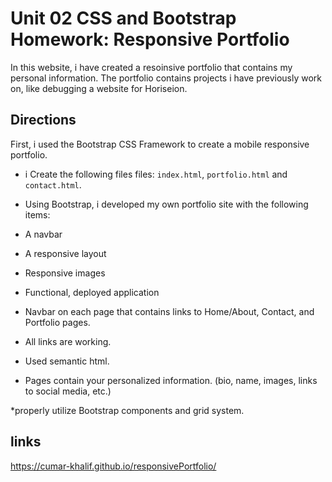 # Unit 02 CSS and Bootstrap Homework: Responsive Portfolio

In this website, i have created a resoinsive portfolio that contains my personal information. 
The portfolio contains projects i have previously work on, like debugging a website for Horiseion.


## Directions

First, i used the Bootstrap CSS Framework to create a mobile responsive portfolio.

* i Create the following files files: `index.html`, `portfolio.html` and `contact.html`.

* Using Bootstrap, i developed my own portfolio site with the following items:

 * A navbar

* A responsive layout

* Responsive images

* Functional, deployed application

* Navbar on each page that contains links to Home/About, Contact, and Portfolio pages.

* All links are working.

* Used semantic html.

* Pages contain your personalized information. (bio, name, images, links to social media, etc.)

*properly utilize Bootstrap components and grid system.

## links
https://cumar-khalif.github.io/responsivePortfolio/

